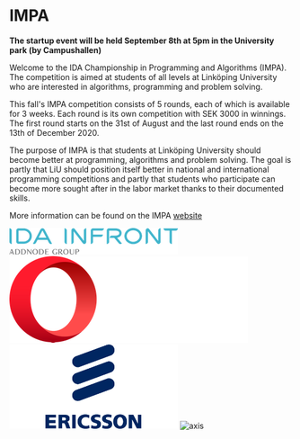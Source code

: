 # IMPA

**The startup event will be held September 8th at 5pm in the University park
(by Campushallen)**

Welcome to the IDA Championship in Programming and Algorithms (IMPA).
The competition is aimed at students of all levels at Linköping University
who are interested in algorithms, programming and problem solving.

This fall's IMPA competition consists of 5 rounds, each of which is available for
3 weeks. Each round is its own competition with SEK 3000 in winnings.
The first round starts on the 31st of August and the last round ends on the
13th of December 2020.

The purpose of IMPA is that students at Linköping University should become better
at programming, algorithms and problem solving. The goal is partly that LiU should
position itself better in national and international programming competitions and
partly that students who participate can become more sought after in the
labor market thanks to their documented skills.

More information can be found on the IMPA
[website](https://www.ida.liu.se/projects/impa/new/)

<div id="sponsor-container">
    <img class="sponsor" src="/static/img/idainfront_logo.png" alt="ida infront">
    <img class="sponsor" src="/static/img/opera_dark_logo.png" alt="opera">
    <img class="sponsor" src="/static/img/ericsson_logo.png" alt="ericsson">
    <img class="sponsor" src="/static/img/axis.jpg" alt="axis">
</div>
